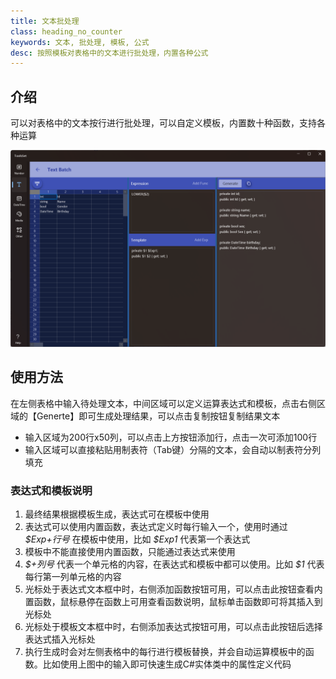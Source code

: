 ```yaml
---
title: 文本批处理
class: heading_no_counter
keywords: 文本, 批处理, 模板, 公式 
desc: 按照模板对表格中的文本进行批处理，内置各种公式
---
```


## 介绍

可以对表格中的文本按行进行批处理，可以自定义模板，内置数十种函数，支持各种运算

![](../../assets/images/ToolsSet/TSTBatch.png)

## 使用方法

在左侧表格中输入待处理文本，中间区域可以定义运算表达式和模板，点击右侧区域的【Generte】即可生成处理结果，可以点击复制按钮复制结果文本

* 输入区域为200行x50列，可以点击上方按钮添加行，点击一次可添加100行
* 输入区域可以直接粘贴用制表符（Tab键）分隔的文本，会自动以制表符分列填充

### 表达式和模板说明

1. 最终结果根据模板生成，表达式可在模板中使用
2. 表达式可以使用内置函数，表达式定义时每行输入一个，使用时通过 *\$Exp+行号* 在模板中使用，比如 *\$Exp1* 代表第一个表达式
3. 模板中不能直接使用内置函数，只能通过表达式来使用
4. *\$+列号* 代表一个单元格的内容，在表达式和模板中都可以使用。比如 *\$1* 代表每行第一列单元格的内容
5. 光标处于表达式文本框中时，右侧添加函数按钮可用，可以点击此按钮查看内置函数，鼠标悬停在函数上可用查看函数说明，鼠标单击函数即可将其插入到光标处
6. 光标处于模板文本框中时，右侧添加表达式按钮可用，可以点击此按钮后选择表达式插入光标处
7. 执行生成时会对左侧表格中的每行进行模板替换，并会自动运算模板中的函数。比如使用上图中的输入即可快速生成C#实体类中的属性定义代码